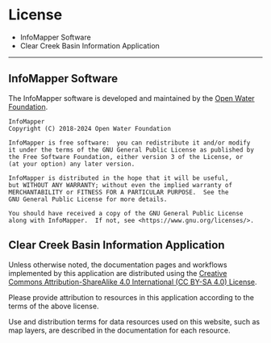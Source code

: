 # License #

*   InfoMapper Software
*   Clear Creek Basin Information Application

----------------------

## InfoMapper Software ##

The InfoMapper software is developed and maintained by the
[Open Water Foundation](https://openwaterfoundation.org).


```
InfoMapper
Copyright (C) 2018-2024 Open Water Foundation

InfoMapper is free software:  you can redistribute it and/or modify
it under the terms of the GNU General Public License as published by
the Free Software Foundation, either version 3 of the License, or
(at your option) any later version.

InfoMapper is distributed in the hope that it will be useful,
but WITHOUT ANY WARRANTY; without even the implied warranty of
MERCHANTABILITY or FITNESS FOR A PARTICULAR PURPOSE.  See the
GNU General Public License for more details.

You should have received a copy of the GNU General Public License
along with InfoMapper.  If not, see <https://www.gnu.org/licenses/>.
```

## Clear Creek Basin Information Application ##

Unless otherwise noted,
the documentation pages and workflows implemented by this application are distributed using the
[Creative Commons Attribution-ShareAlike 4.0 International (CC BY-SA 4.0) License](https://creativecommons.org/licenses/by-sa/4.0/).

Please provide attribution to resources in this application according to the terms of the above license.

Use and distribution terms for data resources used on this website, such as map layers,
are described in the documentation for each resource.
